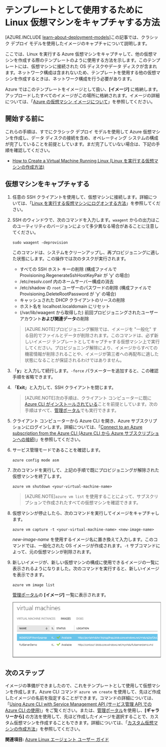 <properties
	pageTitle="Linux VM のイメージをキャプチャする | Microsoft Azure"
	description="Linux を実行するクラシック デプロイ モデルで作成された Azure の仮想マシン (VM) のイメージをキャプチャする方法について説明します。"
	services="virtual-machines"
	documentationCenter=""
	authors="dsk-2015"
	manager="timlt"
	editor="tysonn"
	tags="azure-service-management"/>

<tags
	ms.service="virtual-machines"
	ms.workload="infrastructure-services"
	ms.tgt_pltfrm="vm-linux"
	ms.devlang="na"
	ms.topic="article"
	ms.date="07/16/2015"
	ms.author="dkshir"/>


# テンプレートとして使用するために Linux 仮想マシンをキャプチャする方法

[AZURE.INCLUDE [learn-about-deployment-models](../../includes/learn-about-deployment-models-include.md)]この記事では、クラシック デプロイ モデルを使用したイメージのキャプチャについて説明します。

ここでは、Linux を実行する Azure 仮想マシンをキャプチャして、他の仮想マシンを作成する際のテンプレートのように使用する方法を示します。このテンプレートには、仮想マシンに接続された OS ディスクやデータ ディスクが含まれます。ネットワーク構成は含まれないため、テンプレートを使用する他の仮想マシンを作成するときは、ネットワーク構成を行う必要があります。

Azure ではこのテンプレートをイメージとして扱い、**[イメージ]** に格納します。アップロードしたすべてのイメージがこの場所に格納されます。イメージの詳細については、「[Azure の仮想マシン イメージについて][]」を参照してください。

## 開始する前に

これらの手順は、すでにクラシック デプロイ モデルを使用して Azure 仮想マシンを作成し、データ ディスクの接続を含め、オペレーティング システムの構成が完了していることを前提としています。まだ完了していない場合は、下記の手順を確認してください。

- [How to Create a Virtual Machine Running Linux (Linux を実行する仮想マシンの作成方法)][]


## 仮想マシンをキャプチャする

1. 任意の SSH クライアントを使用して、仮想マシンに接続します。詳細については、「[Linux を実行する仮想マシンにログオンする方法][]」を参照してください。

2. SSH のウィンドウで、次のコマンドを入力します。`waagent` からの出力はこのユーティリティのバージョンによって多少異なる場合があることに注意してください。

	`sudo waagent -deprovision`

	このコマンドは、システムをクリーンアップし、再プロビジョニングに適した状態にします。この操作では次のタスクが実行されます。

	- すべての SSH ホスト キーの削除 (構成ファイルで Provisioning.RegenerateSshHostKeyPair が 'y' の場合)
	- /etc/resolv.conf 内のネームサーバー構成の消去
	- /etc/shadow の `root` ユーザーのパスワードの削除 (構成ファイルで Provisioning.DeleteRootPassword が 'y' の場合)
	- キャッシュされた DHCP クライアントのリースの削除
	- ホスト名を localhost.localdomain にリセット
	- (/var/lib/waagent から取得した) 前回プロビジョニングされたユーザー アカウント**および関連データ**の削除

	>[AZURE.NOTE]プロビジョニング解除では、イメージを "一般化" する目的でファイルとデータが削除されます。このコマンドは、必ず新しいイメージ テンプレートとしてキャプチャする仮想マシン上で実行してください。プロビジョニング解除により、イメージからすべての機密情報が削除されることや、イメージが第三者への再配布に適した状態になることが保証されるわけではありません。


3. 「**y**」と入力して続行します。`-force` パラメーターを追加すると、この確認手順を省略できます。

4. 「**Exit**」と入力して、SSH クライアントを閉じます。


	>[AZURE.NOTE]次の手順は、クライアント コンピューターに既に [Azure CLI がインストールされている](../xplat-cli-install.md)ことを前提としています。次の手順はすべて、[管理ポータル][]でも実行できます。

5. クライアント コンピューターから Azure CLI を開き、Azure サブスクリプションにログインします。詳細については、「[Connect to an Azure subscription from the Azure CLI (Azure CLI から Azure サブスクリプションへの接続)](../xplat-cli-connect.md)」を参照してください。

6. サービス管理モードであることを確認します。

	`azure config mode asm`

7. 次のコマンドを実行して、上記の手順で既にプロビジョニングが解除された仮想マシンを終了します。

	`azure vm shutdown <your-virtual-machine-name>`

	>[AZURE.NOTE]`azure vm list` を使用することによって、サブスクリプションで作成されたすべての仮想マシンを確認できます。

8. 仮想マシンが停止したら、次のコマンドを実行してイメージをキャプチャします。

	`azure vm capture -t <your-virtual-machine-name> <new-image-name>`

	_new-image-name_ を使用するイメージ名に置き換えて入力します。このコマンドでは、一般化された OS イメージが作成されます。`-t` サブコマンドによって、元の仮想マシンが削除されます。

9.	新しいイメージが、新しい仮想マシンの構成に使用できるイメージの一覧に表示されるようになりました。次のコマンドを実行すると、新しいイメージを表示できます。

	`azure vm image list`

	[管理ポータル][]の **[イメージ]** 一覧に表示されます。

	![イメージのキャプチャの成功](./media/virtual-machines-linux-capture-image/VMCapturedImageAvailable.png)


## 次のステップ
イメージの準備ができましたので、これをテンプレートとして使用して仮想マシンを作成します。Azure CLI コマンド `azure vm create` を使用して、先ほど作成したイメージの名前を指定することができます。コマンドの詳細については、「[Using Azure CLI with Service Management API (サービス管理 API での Azure CLI の使用)](virtual-machines-command-line-tools.md)」をご覧ください。または、[管理ポータル][]を使用し、**[ギャラリーから]** の方法を使用して、先ほど作成したイメージを選択することで、カスタム仮想マシンを作成することもできます。詳細については、「[カスタム仮想マシンの作成方法][]」を参照してください。

**関連項目:** [Azure Linux エージェント ユーザー ガイド](virtual-machines-linux-agent-user-guide.md)

[管理ポータル]: http://manage.windowsazure.com
[Linux を実行する仮想マシンにログオンする方法]: virtual-machines-linux-how-to-log-on.md
[Azure の仮想マシン イメージについて]: http://msdn.microsoft.com/library/azure/dn790290.aspx
[カスタム仮想マシンの作成方法]: virtual-machines-create-custom.md
[How to Attach a Data Disk to a Virtual Machine]: storage-windows-attach-disk.md
[How to Create a Virtual Machine Running Linux (Linux を実行する仮想マシンの作成方法)]: virtual-machines-linux-tutorial.md

<!---HONumber=Sept15_HO4-->
